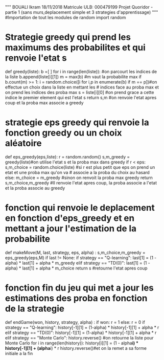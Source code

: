 """
 BOUALI Ikram
 18/11/2018
 Matricule ULB: 000479199
 Projet Quoridor - partie 1 (sans murs,deplacement simple et 3 strategies d'apprentissage)
 """
 #Importation de tout les modules de random
import random

 # Strategie greedy qui prend les maximums des probabilites et qui renvoie l'etat s
def greedy(liste):
    b =[ ]
    for i in range(len(liste)): #on parcourt les indices de la liste
        b.append(liste[i][1])
    m = max(b) #m vaut la probabilite max
    if b.count(m) >= 1:
        i = random.choice([i for i,p in enumerate(b) if m == p])#on effectue un choix dans la liste en mettant les
        # indices face au proba max et on prend les indices des proba max
        s = liste[i][0] #on prend grace a cette indice le premier element qui est l'etat s
    return s,m #on renvoie l'etat apres coup et la proba max associe a greedy


 # strategie eps greedy qui renvoie la fonction greedy ou un choix aléatoire
def eps_greedy(eps,liste):
    r = random.random()
    s,m_greedy = greedy(liste)#on utilise l'etat s et la proba max dans greedy
    if r < eps:
        s,m_choice = random.choice(liste) #si r est plus petit que eps on prend un etat et une proba max qu'on va
        # associe a la proba du choix au hasard
    else:
        m_choice = m_greedy #sinon on renvoit la proba max greedy
    return s,m_choice,m_greedy #Il renvoie l'etat apres coup, la proba associe a l'etat et la proba associe au greedy


 # fonction qui renvoie le deplacement en fonction d'eps_greedy et en mettant a jour l'estimation de la  probabilite
def makeMove(M, last, strategy, eps, alpha) :
    s,m_choice,m_greedy = eps_greedy(eps,M)
    if last != None:
        if strategy == "Q-learning":
            last[1] = (1 - alpha) * last[1] + alpha * m_greedy
        elif strategy == "TD(0)":
            last[1] = (1 - alpha) * last[1] + alpha * m_choice
    return s #retourne l'etat apres coup


 # fonction fin du jeu qui met a jour les estimations des proba en fonction de la strategie
def endGame(won, history, strategy, alpha) :
    if won:
        r = 1
    else:
        r = 0
        if strategy == "Q-learning":
            history[-1][1] = (1-alpha) * history[-1][1] + alpha * r
        elif strategy == "TD(0)":
            history[-1][1] = (1-alpha) * history[-1][1] + alpha * r
        elif strategy == "Monte Carlo":
            history.reverse() #on retourne la liste pour Monte Carlo
            for i in range(len(history)):
                history[i][1] = (1 - alpha**i) * history[-1][1] + (alpha**i) * r
            history.reverse()#et on la remet a sa forme initiale a la fin
